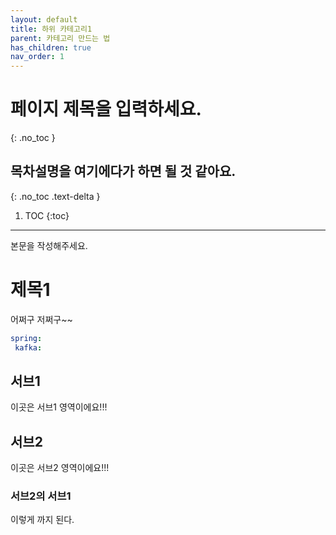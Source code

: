 ```yaml
---
layout: default
title: 하위 카테고리1
parent: 카테고리 만드는 법
has_children: true
nav_order: 1
---
```


# 페이지 제목을 입력하세요. <!-- {: .no_toc } 목차를 만들지 않습니다. 즉 제목을 목차로 만들지 않는다. -->  
{: .no_toc }

## 목차설명을 여기에다가 하면 될 것 같아요.
{: .no_toc .text-delta }

1. TOC <!-- 1. TOC와 {:toc}는 함께 사용해야 제대로 작동합니다. {:toc} 마커는 실제로 목차를 삽입하는 위치를 지정하는 것이며, 1. TOC는 목록 항목을 만들고 목차가 삽입될 자리를 확보합니다. Heading을 통해서 목차가 자동으로 생성됩니다. -->
{:toc}

---

본문을 작성해주세요.

# 제목1

어쩌구 저쩌구~~

```yaml
spring: 
 kafka:
```

## 서브1

이곳은 서브1 영역이에요!!!

## 서브2

이곳은 서브2 영역이에요!!!

### 서브2의 서브1

이렇게 까지 된다.